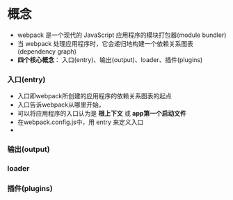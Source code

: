 # 概念
- webpack 是一个现代的 JavaScript 应用程序的模块打包器(module bundler)
- 当 webpack 处理应用程序时，它会递归地构建一个依赖关系图表(dependency graph)
- **四个核心概念**： 入口(entry)、输出(output)、loader、插件(plugins)

### 入口(entry)
- 入口即webpack所创建的应用程序的依赖关系图表的起点
- 入口告诉webpack从哪里开始， 
- 可以将应用程序的入口认为是 **根上下文** 或 **app第一个启动文件**
- 在webpack.config.js中，用 entry 来定义入口
- 
### 输出(output)

### loader

### 插件(plugins)

